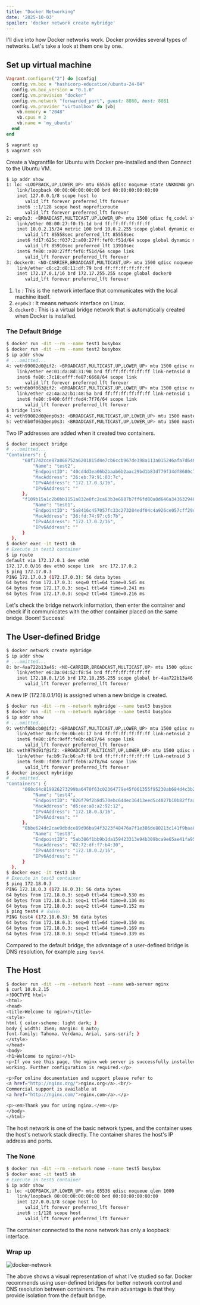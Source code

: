 ```yaml
---
title: "Docker Networking"
date: '2025-10-03'
spoiler: 'docker network create mybridge'
---
```


I'll dive into how Docker networks work. Docker provides several types of networks.
Let's take a look at them one by one.

## Set up virtual machine

```ruby
Vagrant.configure("2") do |config|
  config.vm.box = "hashicorp-education/ubuntu-24-04"
  config.vm.box_version = "0.1.0"
  config.vm.provision "docker"
  config.vm.network "forwarded_port", guest: 8080, host: 8081
  config.vm.provider "virtualbox" do |vb|
    vb.memory = "2048"
    vb.cpus = 2
    vb.name = 'my_ubuntu'
  end
end
```

```bash
$ vagrant up
$ vagrant ssh
```
Create a Vagrantfile for Ubuntu with Docker pre-installed and then Connect to the Ubuntu VM.

```bash
$ ip addr show
1: lo: <LOOPBACK,UP,LOWER_UP> mtu 65536 qdisc noqueue state UNKNOWN group default qlen 1000
    link/loopback 00:00:00:00:00:00 brd 00:00:00:00:00:00
    inet 127.0.0.1/8 scope host lo
       valid_lft forever preferred_lft forever
    inet6 ::1/128 scope host noprefixroute
       valid_lft forever preferred_lft forever
2: enp0s3: <BROADCAST,MULTICAST,UP,LOWER_UP> mtu 1500 qdisc fq_codel state UP group default qlen 1000
    link/ether 08:00:27:f0:f5:1d brd ff:ff:ff:ff:ff:ff
    inet 10.0.2.15/24 metric 100 brd 10.0.2.255 scope global dynamic enp0s3
       valid_lft 85558sec preferred_lft 85558sec
    inet6 fd17:625c:f037:2:a00:27ff:fef0:f51d/64 scope global dynamic mngtmpaddr noprefixroute
       valid_lft 85910sec preferred_lft 13910sec
    inet6 fe80::a00:27ff:fef0:f51d/64 scope link
       valid_lft forever preferred_lft forever
3: docker0: <NO-CARRIER,BROADCAST,MULTICAST,UP> mtu 1500 qdisc noqueue state DOWN group default
    link/ether c6:c2:d8:11:df:79 brd ff:ff:ff:ff:ff:ff
    inet 172.17.0.1/16 brd 172.17.255.255 scope global docker0
       valid_lft forever preferred_lft forever
```

1. `lo` : This is the network interface that communicates with the local machine itself.
2. `enp0s3` : It means network interface on Linux.
3. `docker0` : This is a virtual bridge network that is automatically created when Docker is installed.

### The Default Bridge

```bash
$ docker run -dit --rm --name test1 busybox
$ docker run -dit --rm --name test2 busybox
$ ip addr show
# ...omitted...
4: veth99002d0@if2: <BROADCAST,MULTICAST,UP,LOWER_UP> mtu 1500 qdisc noqueue master docker0 state UP group default
    link/ether ee:01:da:8d:31:90 brd ff:ff:ff:ff:ff:ff link-netnsid 0
    inet6 fe80::7c18:efff:fe87:6668/64 scope link
       valid_lft forever preferred_lft forever
5: veth6b0f063@if2: <BROADCAST,MULTICAST,UP,LOWER_UP> mtu 1500 qdisc noqueue master docker0 state UP group default
    link/ether c2:4a:a2:b1:48:5a brd ff:ff:ff:ff:ff:ff link-netnsid 1
    inet6 fe80::9400:6fff:fed4:7f76/64 scope link
       valid_lft forever preferred_lft forever
$ bridge link
4: veth99002d0@enp0s3: <BROADCAST,MULTICAST,UP,LOWER_UP> mtu 1500 master docker0 state forwarding priority 32 cost 2
5: veth6b0f063@enp0s3: <BROADCAST,MULTICAST,UP,LOWER_UP> mtu 1500 master docker0 state forwarding priority 32 cost 2
```

Two IP addresses are added when it created two containers.

```bash
$ docker inspect bridge
# ...omitted...
"Containers": {
      "68f1742cce87a868752a6201815d4e7cb6ccb967de398a113a015246afa7d646": {
          "Name": "test2",
          "EndpointID": "40cd4d3ea06b2baab6b2aac29bd1b83d779f34df8680c7e3bb2eff2ad3b6700d",
          "MacAddress": "26:eb:79:91:03:7c",
          "IPv4Address": "172.17.0.3/16",
          "IPv6Address": ""
      },
      "f109b15a1c2b0bb1151a832e0fc2ca63b3e6887b7ff6fd80a0d646a343632948": {
          "Name": "test1",
          "EndpointID": "5a8416c457057fc33c273284edf04c4a926ce057cff29d2f3c44299f759bd9b9",
          "MacAddress": "36:fd:74:97:c6:7b",
          "IPv4Address": "172.17.0.2/16",
          "IPv6Address": ""
      }
  },
$ docker exec -it test1 sh
# Execute in test3 container
$ ip route
default via 172.17.0.1 dev eth0
172.17.0.0/16 dev eth0 scope link  src 172.17.0.2
$ ping 172.17.0.3
PING 172.17.0.3 (172.17.0.3): 56 data bytes
64 bytes from 172.17.0.3: seq=0 ttl=64 time=0.545 ms
64 bytes from 172.17.0.3: seq=1 ttl=64 time=0.241 ms
64 bytes from 172.17.0.3: seq=2 ttl=64 time=0.216 ms
```

Let's check the bridge network information, then enter the container and check if it communicates with the other container placed on the same bridge. Boom! Success!

## The User-defined Bridge

```bash
$ docker network create mybridge
$ ip addr show
# ...omitted...
8: br-4aa722b13a46: <NO-CARRIER,BROADCAST,MULTICAST,UP> mtu 1500 qdisc noqueue state DOWN group default
    link/ether e6:3a:04:52:f8:54 brd ff:ff:ff:ff:ff:ff
    inet 172.18.0.1/16 brd 172.18.255.255 scope global br-4aa722b13a46
       valid_lft forever preferred_lft forever
```

A new IP (172.18.0.1/16) is assigned when a new bridge is created.

```bash
$ docker run -dit --rm --network mybridge --name test3 busybox
$ docker run -dit --rm --network mybridge --name test4 busybox
$ ip addr show
# ...omitted...
9: vethf0bbcb0@if2: <BROADCAST,MULTICAST,UP,LOWER_UP> mtu 1500 qdisc noqueue master br-4aa722b13a46 state UP group default
    link/ether 0a:fc:9e:0b:eb:17 brd ff:ff:ff:ff:ff:ff link-netnsid 2
    inet6 fe80::8fc:9eff:fe0b:eb17/64 scope link
       valid_lft forever preferred_lft forever
10: veth979d91f@if2: <BROADCAST,MULTICAST,UP,LOWER_UP> mtu 1500 qdisc noqueue master br-4aa722b13a46 state UP group default
    link/ether fa:b9:7a:b6:a7:f8 brd ff:ff:ff:ff:ff:ff link-netnsid 3
    inet6 fe80::f8b9:7aff:feb6:a7f8/64 scope link
       valid_lft forever preferred_lft forever
$ docker inspect mybridge
# ...omitted...
"Containers": {
      "068c64c819926273299ba6470f63c02364779e45f061355f95230ab684d4c3b2": {
          "Name": "test4",
          "EndpointID": "026f79f2b8d570ebc644ec36413eed5c4027b10b82ffaa28683ee3cfec5b315a",
          "MacAddress": "d6:ee:a8:a2:92:12",
          "IPv4Address": "172.18.0.3/16",
          "IPv6Address": ""
      },
      "8bbe624dc2cae9dbdce89d96ba94f3223f48476a7f1e386de80213c141f9baa8": {
          "Name": "test3",
          "EndpointID": "5ab386f1bb9b1da159423313e94b309bca9e65ae41fa95098beda0675df4dd47",
          "MacAddress": "02:72:df:f7:b4:30",
          "IPv4Address": "172.18.0.2/16",
          "IPv6Address": ""
      }
  },
$ docker exec -it test3 sh
# Execute in test3 container
$ ping 172.18.0.3
PING 172.18.0.3 (172.18.0.3): 56 data bytes
64 bytes from 172.18.0.3: seq=0 ttl=64 time=0.530 ms
64 bytes from 172.18.0.3: seq=1 ttl=64 time=0.136 ms
64 bytes from 172.18.0.3: seq=2 ttl=64 time=0.152 ms
$ ping test4 # 👍👍👍
PING test4 (172.18.0.3): 56 data bytes
64 bytes from 172.18.0.3: seq=0 ttl=64 time=0.150 ms
64 bytes from 172.18.0.3: seq=1 ttl=64 time=0.169 ms
64 bytes from 172.18.0.3: seq=2 ttl=64 time=0.339 ms
```

Compared to the default bridge, the advantage of a user-defined bridge is DNS resolution, for example `ping test4`.

## The Host

```bash
$ docker run -dit --rm --network host --name web-server nginx
$ curl 10.0.2.15
<!DOCTYPE html>
<html>
<head>
<title>Welcome to nginx!</title>
<style>
html { color-scheme: light dark; }
body { width: 35em; margin: 0 auto;
font-family: Tahoma, Verdana, Arial, sans-serif; }
</style>
</head>
<body>
<h1>Welcome to nginx!</h1>
<p>If you see this page, the nginx web server is successfully installed and
working. Further configuration is required.</p>

<p>For online documentation and support please refer to
<a href="http://nginx.org/">nginx.org</a>.<br/>
Commercial support is available at
<a href="http://nginx.com/">nginx.com</a>.</p>

<p><em>Thank you for using nginx.</em></p>
</body>
</html>
```

The host network is one of the basic network types, and the container uses the host's network stack directly. The container shares the host's IP address and ports.

### The None

```bash
$ docker run -dit --rm --network none --name test5 busybox
$ docker exec -it test5 sh
# Execute in test5 container
$ ip addr show
1: lo: <LOOPBACK,UP,LOWER_UP> mtu 65536 qdisc noqueue qlen 1000
    link/loopback 00:00:00:00:00:00 brd 00:00:00:00:00:00
    inet 127.0.0.1/8 scope host lo
       valid_lft forever preferred_lft forever
    inet6 ::1/128 scope host
       valid_lft forever preferred_lft forever
```
The container connected to the none network has only a loopback interface.

### Wrap up

![docker-network](./docker-networking/docker-network.png)

The above shows a visual representation of what I’ve studied so far. Docker recommends using user-defined bridges for better network control and DNS resolution between containers. The main advantage is that they provide isolation from the default bridge.
